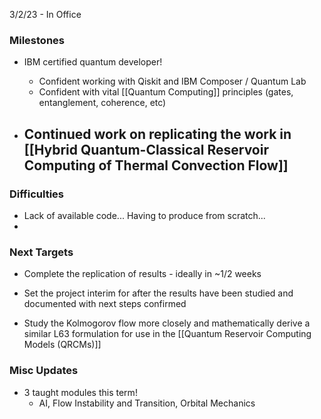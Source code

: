 3/2/23 - In Office

### Milestones

- IBM certified quantum developer!
	- Confident working with Qiskit and IBM Composer / Quantum Lab
	- Confident with vital [[Quantum Computing]] principles (gates, entanglement, coherence, etc)

- Continued work on replicating the work in [[Hybrid Quantum-Classical Reservoir Computing of Thermal Convection Flow]]
	- 


### Difficulties

- Lack of available code... Having to produce from scratch...
- 



### Next Targets

- Complete the replication of results - ideally in ~1/2 weeks

- Set the project interim for after the results have been studied and documented with next steps confirmed

- Study the Kolmogorov flow more closely and mathematically derive a similar L63 formulation for use in the [[Quantum Reservoir Computing Models (QRCMs)]]



### Misc Updates

- 3 taught modules this term!
	- AI, Flow Instability and Transition, Orbital Mechanics